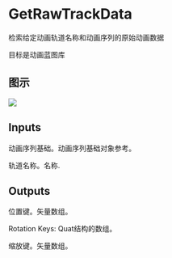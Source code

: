 # GetRawTrackData

检索给定动画轨道名称和动画序列的原始动画数据

目标是动画蓝图库

## 图示

![]($-20221218-17524205.png)

## Inputs

动画序列基础。动画序列基础对象参考。

轨道名称。名称.  

## Outputs

位置键。矢量数组。

Rotation Keys: Quat结构的数组。

缩放键。矢量数组。
